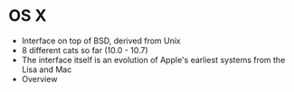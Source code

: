 # OS X #

- Interface on top of BSD, derived from Unix
- 8 different cats so far (10.0 - 10.7)
- The interface itself is an evolution of Apple's earliest systems from the Lisa and Mac
- Overview
